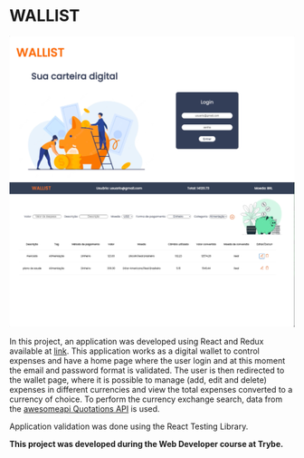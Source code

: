 # WALLIST 

![página de login](/src/loginimg.jpg)
![página wallet](/src/walletimg.jpg)

In this project, an application was developed using React and Redux available at [link](https://carinacunha.github.io/wallist/). This application works as a digital wallet to control expenses and have a home page where the user login and at this moment the email and password format is validated. The user is then redirected to the wallet page, where it is possible to manage (add, edit and delete) expenses in different currencies and view the total expenses converted to a currency of choice.
To perform the currency exchange search, data from the [awesomeapi Quotations API](https://economia.awesomeapi.com.br/json/all) is used.

Application validation was done using the React Testing Library.

**This project was developed during the Web Developer course at Trybe.** 
